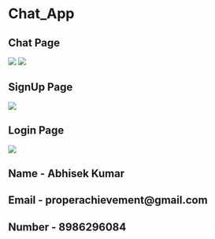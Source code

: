 # Chat_App

<h2>Chat Page</h2>
<img src="https://github.com/Abhisek753/Chat_App/assets/112477961/7c451fb9-a516-4adc-a56e-7ebb7253a670"/>
<img src="https://github.com/Abhisek753/Chat_App/assets/112477961/f839217a-4a6f-4d43-82aa-88e2c00609c2"/>
<h2>SignUp Page</h2>
<img src="https://github.com/Abhisek753/Chat_App/assets/112477961/d041256b-3eb3-4976-a438-4404d8210984"/>
<h2>Login Page</h2>
<img src="https://github.com/Abhisek753/Chat_App/assets/112477961/f7de8955-1ab7-4d3c-8f75-cf0785782c08"/>
<h2>Name - Abhisek Kumar</h2>
<h2>Email - properachievement@gmail.com</h2>
<h2>Number - 8986296084</h2>


